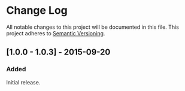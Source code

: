 # Change Log
All notable changes to this project will be documented in this file.
This project adheres to [Semantic Versioning](http://semver.org/).

## [1.0.0 - 1.0.3] - 2015-09-20
### Added
Initial release.